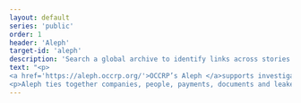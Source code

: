 ```yaml
---
layout: default
series: 'public'
order: 1
header: 'Aleph'
target-id: 'aleph'
description: 'Search a global archive to identify links across stories and datasets'
text: "<p>
<a href='https://aleph.occrp.org/'>OCCRP’s Aleph </a>supports investigations by making data securely searchable. We provide tools to identify links across stories and datasets. Over time, we’re building up a long-term memory of leaks, public records and other data unique to investigative journalism.</p>
<p>Aleph ties together companies, people, payments, documents and leaked e-mails and other core components of follow-the-money investigations. The software supports multiple languages and alphabets, optical character recognition and named entity extraction, as well as the ability to cross-reference a list of entities - such as a list of all the politicians in one country against all the other databases and leaks in the corpus.</p><p>With over a billion records covering almost every country, much of which is sensitive, we have rigorous access management controls to ensure we follow journalistic ethics.</p><p>Aleph: <a href='https://aleph.occrp.org/'>https://aleph.occrp.org/</a></p><p>Documentation: <a href='https://docs.alephdata.org/'>https://docs.alephdata.org/</a></p><p>If you are interested in setting up your own Aleph, please email data[at]occrp.org</p>" 
---
```

